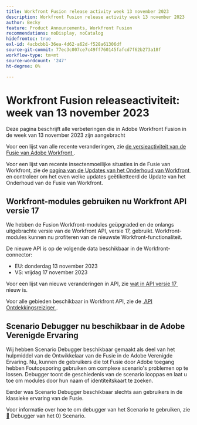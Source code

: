 ```yaml
---
title: Workfront Fusion release activity week 13 november 2023
description: Workfront Fusion release activity week 13 november 2023
author: Becky
feature: Product Announcements, Workfront Fusion
recommendations: noDisplay, noCatalog
hidefromtoc: true
exl-id: 4acbcbb1-36ea-4d62-a62d-f528a61306df
source-git-commit: 77ec3c007ce7c49ff760145fafcd7f62b273a18f
workflow-type: tm+mt
source-wordcount: '247'
ht-degree: 0%

---
```


# Workfront Fusion releaseactiviteit: week van 13 november 2023

Deze pagina beschrijft alle verbeteringen die in Adobe Workfront Fusion in de week van 13 november 2023 zijn aangebracht

Voor een lijst van alle recente veranderingen, zie [&#x200B; de versieactiviteit van de Fusie van Adobe Workfront &#x200B;](/help/workfront-fusion/fusion-product-releases/fusion-release-activity.md).

Voor een lijst van recente insectenmoeilijke situaties in de Fusie van Workfront, zie de [&#x200B; pagina van de Updates van het Onderhoud van Workfront &#x200B;](https://experienceleague.adobe.com/docs/workfront-known-issues/releases/current-updates.html?lang=nl-NL) en controleer om het even welke updates geëtiketteerd de Update van het Onderhoud van de Fusie van Workfront.

## Workfront-modules gebruiken nu Workfront API versie 17

We hebben de Fusion Workfront-modules geüpgraded en de onlangs uitgebrachte versie van de Workfront API, versie 17, gebruikt. Workfront-modules kunnen nu profiteren van de nieuwste Workfront-functionaliteit.

De nieuwe API is op de volgende data beschikbaar in de Workfront-connector:

* EU: donderdag 13 november 2023
* VS: vrijdag 17 november 2023

Voor een lijst van nieuwe veranderingen in API, zie [&#x200B; wat in API versie 17 &#x200B;](https://experienceleague.adobe.com/nl/docs/workfront/using/adobe-workfront-api/api-notes/new-api-version-17) nieuw is.

Voor alle gebieden beschikbaar in Workfront API, zie de [&#x200B; API Ontdekkingsreiziger &#x200B;](https://developer.adobe.com/workfront/api-explorer).

## Scenario Debugger nu beschikbaar in de Adobe Verenigde Ervaring

Wij hebben Scenario Debugger beschikbaar gemaakt als deel van het hulpmiddel van de Ontwikkelaar van de Fusie in de Adobe Verenigde Ervaring. Nu, kunnen de gebruikers die tot Fusie door Adobe toegang hebben Foutopsporing gebruiken om complexe scenario&#39;s problemen op te lossen. Debugger toont de geschiedenis van de scenario looppas en laat u toe om modules door hun naam of identiteitskaart te zoeken.

Eerder was Scenario Debugger beschikbaar slechts aan gebruikers in de klassieke ervaring van de Fusie.

Voor informatie over hoe te om debugger van het Scenario te gebruiken, zie [&#128279;](/help/workfront-fusion/manage-scenarios/debug-a-scenario.md#scenario-debugger) Debugger van het 0&rbrace; Scenario.
